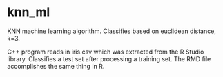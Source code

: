 # knn_ml
KNN machine learning algorithm. Classifies based on euclidean distance, k=3.

C++ program reads in iris.csv which was extracted from the R Studio library. Classifies a test set after processing a training set.
The RMD file accomplishes the same thing in R.
